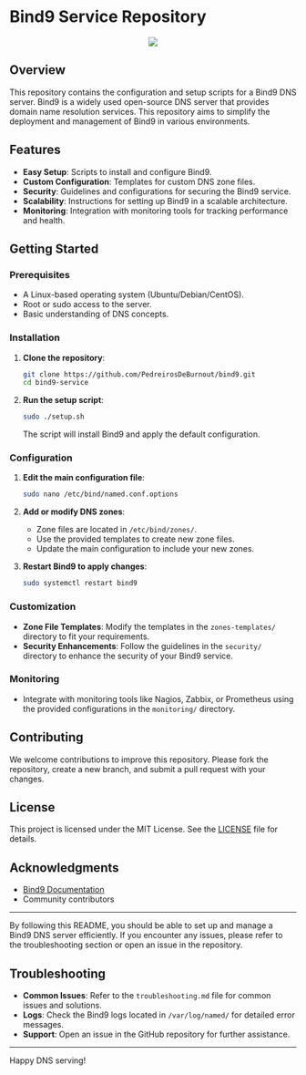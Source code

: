 # Bind9 Service Repository

   <div style="text-align:center">
      <img src="https://i.giphy.com/media/v1.Y2lkPTc5MGI3NjExMmN6c2QzeXR2NWhtMjhtZGphNWRkNDAwaTN3MnpuaHIza3R4anBoMyZlcD12MV9pbnRlcm5faWZfYnlfaWQmY3Q9Zw/xTiTnxpQ3ghPiB2Hp6/giphy.gif">
   </div>

<!-- ![Bind9 Setup](https://i.giphy.com/media/v1.Y2lkPTc5MGI3NjExMmN6c2QzeXR2NWhtMjhtZGphNWRkNDAwaTN3MnpuaHIza3R4anBoMyZlcD12MV9pbnRlcm5hbF9naWZfYnlfaWQmY3Q9Zw/xTiTnxpQ3ghPiB2Hp6/giphy.gif) -->

## Overview

This repository contains the configuration and setup scripts for a Bind9 DNS server. Bind9 is a widely used open-source DNS server that provides domain name resolution services. This repository aims to simplify the deployment and management of Bind9 in various environments.

## Features

- **Easy Setup**: Scripts to install and configure Bind9.
- **Custom Configuration**: Templates for custom DNS zone files.
- **Security**: Guidelines and configurations for securing the Bind9 service.
- **Scalability**: Instructions for setting up Bind9 in a scalable architecture.
- **Monitoring**: Integration with monitoring tools for tracking performance and health.

## Getting Started

### Prerequisites

- A Linux-based operating system (Ubuntu/Debian/CentOS).
- Root or sudo access to the server.
- Basic understanding of DNS concepts.

### Installation

1. **Clone the repository**:
   ```sh
   git clone https://github.com/PedreirosDeBurnout/bind9.git
   cd bind9-service
   ```

2. **Run the setup script**:
   ```sh
   sudo ./setup.sh
   ```

   The script will install Bind9 and apply the default configuration.

### Configuration

1. **Edit the main configuration file**:
   ```sh
   sudo nano /etc/bind/named.conf.options
   ```

2. **Add or modify DNS zones**:
   - Zone files are located in `/etc/bind/zones/`.
   - Use the provided templates to create new zone files.
   - Update the main configuration to include your new zones.

3. **Restart Bind9 to apply changes**:
   ```sh
   sudo systemctl restart bind9
   ```

### Customization

- **Zone File Templates**: Modify the templates in the `zones-templates/` directory to fit your requirements.
- **Security Enhancements**: Follow the guidelines in the `security/` directory to enhance the security of your Bind9 service.

### Monitoring

- Integrate with monitoring tools like Nagios, Zabbix, or Prometheus using the provided configurations in the `monitoring/` directory.

## Contributing

We welcome contributions to improve this repository. Please fork the repository, create a new branch, and submit a pull request with your changes.

## License

This project is licensed under the MIT License. See the [LICENSE](LICENSE) file for details.

## Acknowledgments

- [Bind9 Documentation](https://bind9.readthedocs.io/en/latest/)
- Community contributors

---

By following this README, you should be able to set up and manage a Bind9 DNS server efficiently. If you encounter any issues, please refer to the troubleshooting section or open an issue in the repository.

## Troubleshooting

- **Common Issues**: Refer to the `troubleshooting.md` file for common issues and solutions.
- **Logs**: Check the Bind9 logs located in `/var/log/named/` for detailed error messages.
- **Support**: Open an issue in the GitHub repository for further assistance.

---

Happy DNS serving!